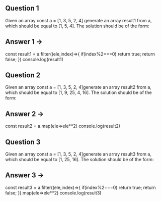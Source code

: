 **Question 1** 
------------
Given an array const a = [1, 3, 5, 2, 4] generate an array result1 from a, which should be equal to [1, 5, 4]. The solution should be of the form: 

**Answer 1 ->**
------------
const result1 = a.filter((ele,index)=>{
    if(index%2===0) return true;
    return false;
})
console.log(result1)



**Question 2**
------------
Given an array const a = [1, 3, 5, 2, 4]generate an array result2 from a, which should be equal to [1, 9, 25, 4, 16]. The solution should be of the form: 

**Answer 2 ->**
------------
const result2 = a.map(ele=>ele**2)
console.log(result2)




**Question 3**
------------
Given an array const a = [1, 3, 5, 2, 4]generate an array result3 from a, which should be equal to [1, 25, 16]. The solution should be of the form: 

**Answer 3 ->**
------------
const result3 = a.filter((ele,index)=>{
    if(index%2===0) return true;
    return false;
}).map(ele=>ele**2)
console.log(result3)
